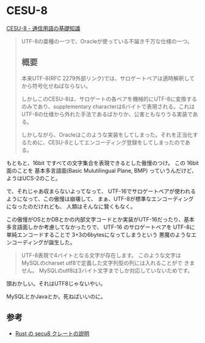 # CESU-8

[CESU-8 - 通信用語の基礎知識](https://www.wdic.org/w/WDIC/CESU-8)

> UTF-8の亜種の一つで、Oracleが使っている不届き千万な仕様の一つ。
>
>
> ## 概要
> 本来UTF-8(RFC 2279外部リンク)では、サロゲートペアは適時解釈してから符号化せねばならない。
>
> しかしこのCESU-8は、サロゲートの各ペアを機械的にUTF-8に変換するのみであり、supplementary characterは6バイトで表現される。これはUTF-8の仕様から外れた手法であるばかりか、公害ともなりうる実装である。
>
> しかしながら、Oracleはこのような実装をしてしまった。それを正当化するために、CESU-8としてエンコーディング登録をしてしまったのである。

もともと、16bit ですべての文字集合を表現できるとした傲慢のつけ。
この 16bit 面のことを 基本多言語面(Basic Mulutilingual Plane, BMP) っていうんだけど、
ようはUCS-2のこと。

で、それじゃあ収まらないよってなって、 UTF-16でサロゲートペアが使われるようになって、この傲慢は崩壊して、
まぁ、UTF-8が標準なエンコーディングになったのだけれども、
人類はそんなに賢くもなく。

この傲慢がOSとかDBとかの内部文字コードとか実装がUTF-16だったり、基本多言語面しかか考慮してなかったりで、
UTF-16 のサロゲートペアを UTF-8に単純エンコードすることで 3+3の6bytesになってしまうという
悪魔のようなエンコーディングが誕生した。

> UTF-8表現で4バイトとなる文字が存在します。
> このような文字はMySQLのcharset utf8で定義した文字列型の列には入れることがで
> きません。
> MySQLのutf8は3バイト文字までしか対応していないためです。

頭おかしい。それはUTF8じゃないやい。

MySQLとかJavaとか。死ねばいいのに。

## 参考

* [Rust の secu8 クレートの説明](https://docs.rs/cesu8/1.0.0/cesu8/)

